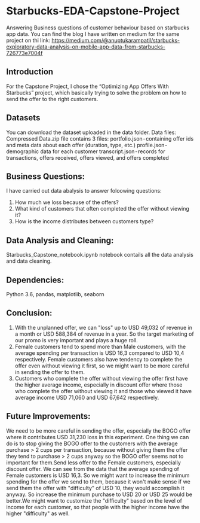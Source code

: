 # Starbucks-EDA-Capstone-Project
Answering Business  questions of customer behaviour based on starbucks app data. You can find the blog I have written on medium for the same project
on thi link: https://medium.com/@anuptukarampatil/starbucks-exploratory-data-analysis-on-mobile-app-data-from-starbucks-726773e7004f

## Introduction
For the Capstone Project, I chose the “Optimizing App Offers With Starbucks” project, which basically trying to solve the problem on 
how to send the offer to the right customers.

## Datasets
You can download the dataset uploaded in the data folder.
Data files: Compressed Data.zip file contains 3 files:
portfolio.json - containing offer ids and meta data about each offer (duration, type, etc.)
profile.json - demographic data for each customer
transcript.json - records for transactions, offers received, offers viewed, and offers completed

## Business Questions:
I have carried out data abalysis to answer foloowing questions:
1. How much we loss because of the offers?
2. What kind of customers that often completed the offer without viewing it?
3. How is the income distributes between customers type?

## Data Analysis and Cleaning: 
Starbucks_Capstone_notebook.ipynb notebook  contails all the data analysis and data cleaning.



## Dependencies: 
Python 3.6, pandas, matplotlib, seaborn

## Conclusion:
1. With the unplanned offer, we can "loss" up to USD 49,032 of revenue in a month or USD 588,384 of revenue in a year. So the target marketing of our promo is 
very important and plays a huge roll.
2. Female customers tend to spend more than Male customers, with the average spending per transaction is USD 16,3 compared to USD 10,4 
respectively. Female customers also have tendency to complete the offer even without viewing it first, so we might want to be more careful in sending the offer to them.
3. Customers who complete the offer without viewing the offer first have the higher average income, especially in discount offer where 
those who complete the offer without viewing it and those who viewed it have average income USD 71,060 and USD 67,642 respectively.

## Future Improvements:
We need to be more careful in sending the offer, especially the BOGO offer where it contributes USD 31,230 loss in this experiment. One thing we can do is to 
stop giving the BOGO offer to the customers with the average purchase > 2 cups per transaction, because without giving them the offer they tend 
to purchase > 2 cups anyway so the BOGO offer seems not to important for them.Send less offer to the Female customers, especially discount offer. 
We can see from the data that the average spending of Female customers is USD 16,3. So we might want to increase the minimum spending for the offer we send to them, 
because it won't make sense if we send them the offer with "difficulty" of USD 10, they would accomplish it anyway. So increase the minimum purchase to USD 20 or 
USD 25 would be better.We might want to customize the "difficulty" based on the level of income for each customer, so that people with the higher income have the 
higher "difficulty" as well.



